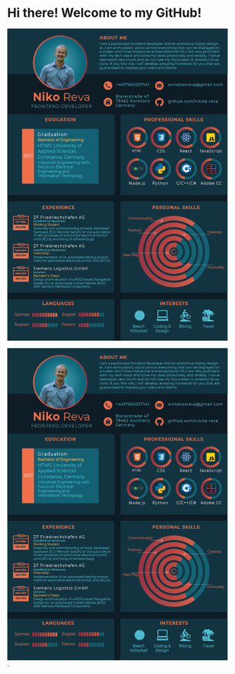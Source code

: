 # Hi there! Welcome to my GitHub!

![cv](./images/niko_reva_cv.png)

<div style="display: flex; justify-content: center; widht:100%"><img src="./images/niko_reva_cv.png" alt="cv" /></div>.
